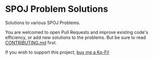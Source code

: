 # SPOJ Problem Solutions
Solutions to various SPOJ Problems.

You are welcomed to open Pull Requests and improve existing code's efficiency, or add new solutions to the problems. But be sure to read [CONTRIBUTING.md](https://github.com/GouravKhunger/CP/blob/main/SPOJ/CONTRIBUTING.md) first.

If you wish to support this project, [buy me a Ko-Fi!](https://ko-fi.com/gouravkhunger)
